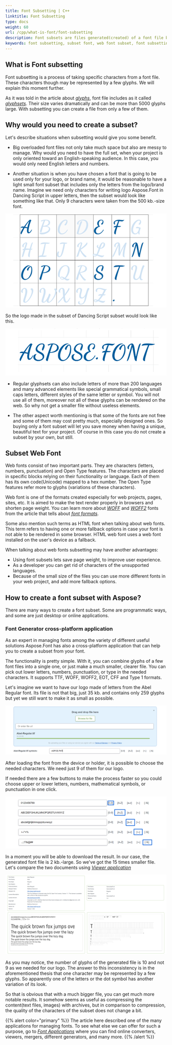 ```yaml
---
title: Font Subsetting | C++
linktitle: Font Subsetting
type: docs
weight: 60
url: /cpp/what-is-font/font-subsetting
description: Font subsets are files generated(created) of a font file by cleaning it out from the characters that are not needed. There are a few ways you can do it.
keywords: font subsetting, subset font, web font subset, font subsetting cpp
---
```


## What is Font subsetting ##

Font subsetting is a process of taking specific characters from a font file. These characters though may be represented by a few glyphs. We will explain this moment further.

As it was told in the article about [*glyphs*](https://docs.aspose.com/font/cpp/what-is-font/glyph/), font file includes as it called [*glyphsets*](https://docs.aspose.com/font/cpp/what-is-font/glyph/#glyphsets). Their size varies dramatically and can be more than 5000 glyphs large. With subsetting you can create a file from only a few of them.

## Why would you need to create a subset? ##

Let's describe situations when subsetting would give you some benefit.

- Big overloaded font files not only take much space but also are messy to manage. Why would you need to have the full set, when your project is only oriented toward an English-speaking audience. In this case, you would only need English letters and numbers.

- Another situation is when you have chosen a font that is going to be used only for your logo, or brand name, it would be reasonable to have a light small font subset that includes only the letters from the logo/brand name. Imagine we need only characters for writing logo Aspose.Font in Dancing Script in upper letters, then the subset would look like something like that. Only 9 characters were taken from the 500 kb.-size font.

![A simplified image of font subset](font-subset.png)

So the logo made in the subset of Dancing Script subset would look like this.

![Logo from the glyphs of the generated subset](logo.png)

- Regular glyphsets can also include letters of more than 200 languages  and many advanced elements like special grammatical symbols, small caps letters, different styles of the same letter or symbol. You will not use all of them, moreover not all of these glyphs can be rendered on the web. So why not get a smaller file without useless elements.

- The other aspect worth mentioning is that some of the fonts are not free and some of them may cost pretty much, especially designed ones. So buying only a font subset will let you save money when having a unique, beautiful text for your project. Of course in this case you do not create a subset by your own, but still.

## Subset Web Font ##

Web fonts consist of two important parts. They are characters (letters, numbers, punctuation) and Open Type features. 
The characters are placed in specific blocks relying on their functionality or language. Each of them has its own code(Unicode) mapped to a hex number.
The Open Type features refer more to glyphs (variations of these characters). 
 
Web font is one of the formats created especially for web projects, pages, sites, etc. It is aimed to make the text render properly in browsers and shorten page weight. You can learn more about [*WOFF*](https://docs.aspose.com/font/cpp/what-is-font/font-formats/#web-open-font-format) and [*WOFF2*](https://docs.aspose.com/font/cpp/what-is-font/font-formats/#web-open-font-format-2) fonts from the article that tells about [*font formats*](https://docs.aspose.com/font/cpp/what-is-font/font-formats/).

Some also mention such terms as HTML font when talking about web fonts. This term refers to having one or more fallback options in case your font is not able to be rendered in some browser. HTML web font uses a web font installed on the user's device as a fallback.

When talking about web fonts subsetting may have another advantages:
- Using font subsets lets save page weight, to improve user experience.
- As a developer you can get rid of characters of the unsupported languages.
- Because of the small size of the files you can use more different fonts in your web project, and add more fallback options.

## How to create a font subset with Aspose? ##

There are many ways to create a font subset. Some are programmatic ways, and some are just desktop or online applications.

### Font Generator cross-platform application ###

As an expert in managing fonts among the variety of different useful solutions Aspose.Font has also a cross-platform application that can help you to create a subset from your font.

The functionality is pretty simple. With it, you can combine glyphs of a few font files into a single one, or just make a much smaller, clearer file. You can pick out lower letters, numbers, punctuation, or type in the needed characters. It supports TTF, WOFF, WOFF2, EOT, CFF and Type 1 formats.

Let's imagine we want to have our logo made of letters from the Abel Regular font. Its file is not that big, just 35 kb. and contains only 259 glyphs but yet we still want to make it as small as possible.

![Picking needed characters from a font](picking-characters.png)

After loading the font from the device or holder, it is possible to choose the needed characters. We need just 9 of them for our logo.

If needed there are a few buttons to make the process faster so you could choose upper or lower letters, numbers, mathematical symbols, or punctuation in one click.

![Subsetting options of the application](subsetting-options.png)

In a moment you will be able to download the result. In our case, the generated font file is 2 kb.-large. So we've got the 15 times smaller file.
Let's compare the two documents using [*Viewer application*](https://products.aspose.app/font/viewer)

![Comparison of two font files](files-comparison.png)

As you may notice, the number of glyphs of the generated file is 10 and not 9 as we needed for our logo. The answer to this inconsistency is in the aforementioned thesis that one character may be represented by a few glyphs. So apparently one of the letters or the dot symbol has another variation of its look.

So that is obvious that with a much bigger file, you can get much more notable results. It somehow seems as useful as compressing the content(text files, images) with archives, but in comparison to compression, the quality of the characters of the subset does not change a bit.

{{% alert color="primary" %}}
The article here described one of the many applications for managing fonts. To see what else we can offer for such a purpose, go to [*Font Applications*](https://products.aspose.app/font/applications) where you can find online converters, viewers, mergers, different generators, and many more.
{{% /alert %}}






